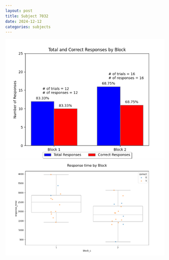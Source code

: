 ```yaml
---
layout: post
title: Subject 7032
date: 2024-12-12
categories: subjects
---
```


![](data/7032/run-1/7032_ATS_responses.png)
![](data/7032/run-1/7032_ATS_rt.png)
